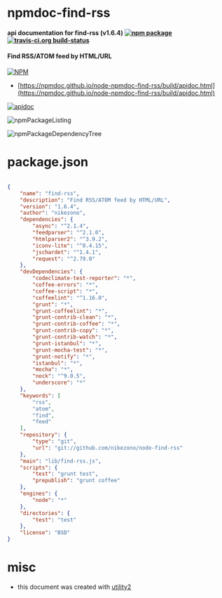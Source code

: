 # npmdoc-find-rss

#### api documentation for  find-rss (v1.6.4)  [![npm package](https://img.shields.io/npm/v/npmdoc-find-rss.svg?style=flat-square)](https://www.npmjs.org/package/npmdoc-find-rss) [![travis-ci.org build-status](https://api.travis-ci.org/npmdoc/node-npmdoc-find-rss.svg)](https://travis-ci.org/npmdoc/node-npmdoc-find-rss)

#### Find RSS/ATOM feed by HTML/URL

[![NPM](https://nodei.co/npm/find-rss.png?downloads=true&downloadRank=true&stars=true)](https://www.npmjs.com/package/find-rss)

- [https://npmdoc.github.io/node-npmdoc-find-rss/build/apidoc.html](https://npmdoc.github.io/node-npmdoc-find-rss/build/apidoc.html)

[![apidoc](https://npmdoc.github.io/node-npmdoc-find-rss/build/screenCapture.buildCi.browser.%252Ftmp%252Fbuild%252Fapidoc.html.png)](https://npmdoc.github.io/node-npmdoc-find-rss/build/apidoc.html)

![npmPackageListing](https://npmdoc.github.io/node-npmdoc-find-rss/build/screenCapture.npmPackageListing.svg)

![npmPackageDependencyTree](https://npmdoc.github.io/node-npmdoc-find-rss/build/screenCapture.npmPackageDependencyTree.svg)



# package.json

```json

{
    "name": "find-rss",
    "description": "Find RSS/ATOM feed by HTML/URL",
    "version": "1.6.4",
    "author": "nikezono",
    "dependencies": {
        "async": "^2.1.4",
        "feedparser": "^2.1.0",
        "htmlparser2": "^3.9.2",
        "iconv-lite": "^0.4.15",
        "jschardet": "^1.4.1",
        "request": "^2.79.0"
    },
    "devDependencies": {
        "codeclimate-test-reporter": "*",
        "coffee-errors": "*",
        "coffee-script": "*",
        "coffeelint": "^1.16.0",
        "grunt": "*",
        "grunt-coffeelint": "*",
        "grunt-contrib-clean": "*",
        "grunt-contrib-coffee": "*",
        "grunt-contrib-copy": "*",
        "grunt-contrib-watch": "*",
        "grunt-istanbul": "*",
        "grunt-mocha-test": "*",
        "grunt-notify": "*",
        "istanbul": "*",
        "mocha": "*",
        "nock": "^9.0.5",
        "underscore": "*"
    },
    "keywords": [
        "rss",
        "atom",
        "find",
        "feed"
    ],
    "repository": {
        "type": "git",
        "url": "git://github.com/nikezono/node-find-rss"
    },
    "main": "lib/find-rss.js",
    "scripts": {
        "test": "grunt test",
        "prepublish": "grunt coffee"
    },
    "engines": {
        "node": "*"
    },
    "directories": {
        "test": "test"
    },
    "license": "BSD"
}
```



# misc
- this document was created with [utility2](https://github.com/kaizhu256/node-utility2)
